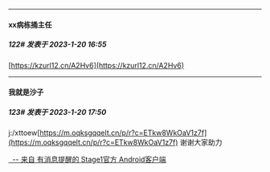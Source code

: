 

*****

####  xx病栋捅主任  
##### 122#       发表于 2023-1-20 16:55

[https://kzurl12.cn/A2Hv6](https://kzurl12.cn/A2Hv6)



*****

####  我就是沙子  
##### 123#       发表于 2023-1-20 17:50

j:/xttoew[https://m.oqksgqqelt.cn/p/r?c=ETkw8WkOaV1z7f](https://m.oqksgqqelt.cn/p/r?c=ETkw8WkOaV1z7f)
谢谢大家助力

[  -- 来自 有消息提醒的 Stage1官方 Android客户端](https://www.coolapk.com/apk/140634)


